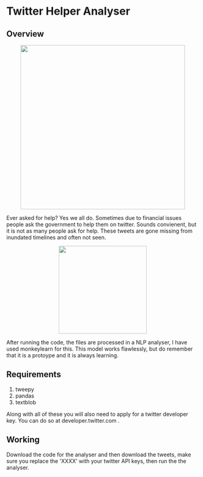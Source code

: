 # Twitter Helper Analyser
## Overview
<p align = 'center'>
  <img src = 'https://media3.giphy.com/media/SMKiEh9WDO6ze/giphy.gif?cid=ecf05e47mlrsw9ij5z7reyjl4h3pxkbb5msgsd5cni6suh98&rid=giphy.gif' width = 430>
 </p>
 <p>
  Ever asked for help? Yes we all do. Sometimes due to financial issues people ask the government to help them on twitter. Sounds convienent, but it is not as many people ask for help. These tweets are gone missing from inundated timelines and often not seen.
 </p>
 <p align = center>
  <img src = 'https://media.giphy.com/media/k9I0BjPWKk96E/giphy.gif', width = 230>
 </p>
 <p>
  After running the code, the files are processed in a NLP analyser, I have used monkeylearn for this. This model works flawlessly, but do remember that it is a protoype and it is always learning.
 </p>
 
 ## Requirements
 <ol>
  <li> tweepy
  <li> pandas
  <li> textblob
</ol>
<p src = 'https://developer.twitter.com/en'>
  Along with all of these you will also need to apply for a twitter developer key. You can do so at developer.twitter.com .
</p>

## Working
<p>
  Download the code for the analyser and then download the tweets, make sure you replace the 'XXXX' with your twitter API keys, then run the the analyser.
</p>
